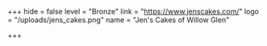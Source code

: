 +++
hide = false
level = "Bronze"
link = "https://www.jenscakes.com/"
logo = "/uploads/jens_cakes.png"
name = "Jen's Cakes of Willow Glen"

+++
